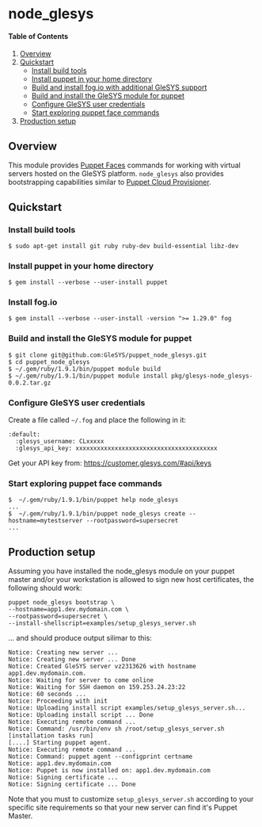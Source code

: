 # node_glesys

#### Table of Contents

1. [Overview](#overview)
2. [Quickstart](#setup)
    * [Install build tools](#quickstart-tools)
    * [Install puppet in your home directory](#quickstart-puppet)
    * [Build and install fog.io with additional GleSYS support](#quickstart-fog)
    * [Build and install the GleSYS module for puppet](#quickstart-build)
    * [Configure GleSYS user credentials](#quickstart-configure)
    * [Start exploring puppet face commands](#quickstart-done)
3. [Production setup](#production-setup)

## Overview

This module provides [Puppet Faces](https://puppetlabs.com/faces/feed) commands for working
with virtual servers hosted on the GleSYS platform. `node_glesys` also provides bootstrapping capabilities similar to
[Puppet Cloud Provisioner](https://docs.puppetlabs.com/pe/latest/cloudprovisioner_overview.html).

## Quickstart

### Install build tools

```
$ sudo apt-get install git ruby ruby-dev build-essential libz-dev
```

### Install puppet in your home directory

```
$ gem install --verbose --user-install puppet
```

### Install fog.io

```
$ gem install --verbose --user-install -version ">= 1.29.0" fog
```

### Build and install the GleSYS module for puppet

```
$ git clone git@github.com:GleSYS/puppet_node_glesys.git
$ cd puppet_node_glesys
$ ~/.gem/ruby/1.9.1/bin/puppet module build
$ ~/.gem/ruby/1.9.1/bin/puppet module install pkg/glesys-node_glesys-0.0.2.tar.gz
```

### Configure GleSYS user credentials

Create a file called `~/.fog` and place the following in it:

```
:default:
  :glesys_username: CLxxxxx
  :glesys_api_key: xxxxxxxxxxxxxxxxxxxxxxxxxxxxxxxxxxxxxxxx
```

Get your API key from: https://customer.glesys.com/#api/keys

### Start exploring puppet face commands

```
$  ~/.gem/ruby/1.9.1/bin/puppet help node_glesys
...
$  ~/.gem/ruby/1.9.1/bin/puppet node_glesys create --hostname=mytestserver --rootpassword=supersecret
...
```

## Production setup

Assuming you have installed the node_glesys module on your puppet master and/or your workstation is allowed to sign new host certificates, the following should work:
```
puppet node_glesys bootstrap \
--hostname=app1.dev.mydomain.com \
--rootpassword=supersecret \
--install-shellscript=examples/setup_glesys_server.sh
```

... and should produce output silimar to this:

```
Notice: Creating new server ...
Notice: Creating new server ... Done
Notice: Created GleSYS server vz2313626 with hostname app1.dev.mydomain.com.
Notice: Waiting for server to come online
Notice: Waiting for SSH daemon on 159.253.24.23:22
Notice: 60 seconds ...
Notice: Proceeding with init
Notice: Uploading install script examples/setup_glesys_server.sh...
Notice: Uploading install script ... Done
Notice: Executing remote command ...
Notice: Command: /usr/bin/env sh /root/setup_glesys_server.sh
[installation tasks run]
[....] Starting puppet agent.
Notice: Executing remote command ...
Notice: Command: puppet agent --configprint certname
Notice: app1.dev.mydomain.com
Notice: Puppet is now installed on: app1.dev.mydomain.com
Notice: Signing certificate ...
Notice: Signing certificate ... Done
```

Note that you must to customize `setup_glesys_server.sh` according to your specific site requirements so that your new server can find it's Puppet Master.

